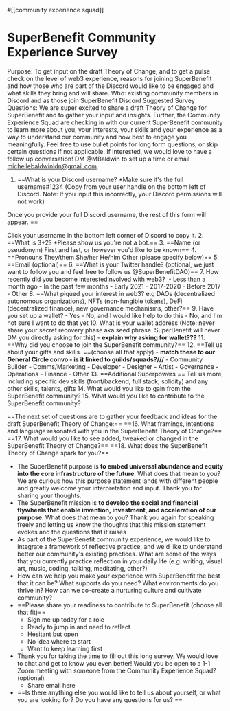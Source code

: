 #[[community experience squad]] 
# SuperBenefit Community Experience Survey

Purpose: To get input on the draft Theory of Change, and to get a pulse check on the level of web3 experience, reasons for joining SuperBenefit and how those who are part of the Discord would like to be engaged and what skills they bring and will share.
Who: existing community members in Discord and as those join SuperBenefit Discord
Suggested Survey Questions:
We are super excited to share a draft Theory of Change for SuperBenefit and to gather your input and insights. Further, the Community Experience Squad are checking in with our current SuperBenefit community to learn more about you, your interests, your skills and your experience as a way to understand our community and how best to engage you meaningfully.
Feel free to use bullet points for long form questions, or skip certain questions if not applicable. If interested, we would love to have a follow up conversation! DM @MBaldwin to set up a time or email michellebaldwinldn@gmail.com.


1. ==What is your Discord username? *Make sure it's the full username#1234 (Copy from your user handle on the bottom left of Discord. Note: If you input this incorrectly, your Discord permissions will not work)

Once you provide your full Discord username, the rest of this form will appear. ==

Click your username in the bottom left corner of Discord to copy it.
2. ==What is 3+2? *Please show us you're not a bot.==
3. ==Name (or pseudonym)
First and last, or however you'd like to be known==
4. ==Pronouns
They/them 
She/her
He/him
Other (please specify below)==
5. ==Email (optional)==
6. ==What is your Twitter handle? (optional, we just want to follow you and feel free to follow us @SuperBenefitDAO)==
7. How recently did you become interestedinvolved with web3? 
	- Less than a month ago
	- In the past few months
	- Early 2021
	- 2017-2020
	- Before 2017
	- Other
8. ==What piqued your interest in web3? e.g DAOs (decentralized autonomous organizations), NFTs (non-fungible tokens), DeFi (decentralized finance), new governance mechanisms, other?==
9. Have you set up a wallet? 
	- Yes
	- No, and I would like help to do this
	- No, and I'm not sure I want to do that yet
10. What is your wallet address (Note: never share your secret recovery phase aka seed phrase. SuperBenefit will never DM you directly asking for this) - **explain why asking for wallet???**
11. ==Why did you choose to join the SuperBenefit community?==
12. ==Tell us about your gifts and skills.  ==(choose all that apply) - **match these to our General Circle convo - is it linked to guilds/squads?///**
	- Community Builder
	- Comms/Marketing
	- Developer
	- Designer
	- Artist
	- Governance
	- Operations
	- Finance
	- Other
13. ==Additional Superpowers ==
Tell us more, including specific dev skills (front/backend, full stack, solidity) and any other skills, talents, gifts 
14. What would you like to gain from the SuperBenefit community?
15. What would you like to contribute to the SuperBenefit community?

==The next set of questions are to gather your feedback and ideas for the draft SuperBenefit Theory of Change:==
==16. What framings, intentions and language resonated with you in the SuperBenefit Theory of Change?==
==17. What would you like to see added, tweaked or changed in the SuperBenefit Theory of Change?==
==18. What does the SuperBenefit Theory of Change spark for you?==
- The SuperBenefit purpose is **to embed universal abundance and equity into the core infrastructure of the future**. What does that mean to you?
We are curious how this purpose statement lands with different people and greatly welcome your interpretation and input. Thank you for sharing your thoughts.
- The SuperBenefit mission is **to develop the social and financial flywheels that enable invention, investment, and acceleration of our purpose**. What does that mean to you?
Thank you again for speaking freely and letting us know the thoughts that this mission statement evokes and the questions that it raises
- As part of the SuperBenefit community experience, we would like to integrate a framework of reflective practice, and we'd like to understand better our community's existing practices. What are some of the ways that you currently practice reflection in your daily life (e.g. writing, visual art, music, coding, talking, meditating, other?)
- How can we help you make your experience with SuperBenefit the best that it can be?
What supports do you need? What environments do you thrive in? How can we co-create a nurturing culture and cultivate community?
- ==Please share your readiness to contribute to SuperBenefit (choose all that fit)==
	- Sign me up today for a role
	- Ready to jump in and need to reflect
	- Hesitant but open
	- No idea where to start
	- Want to keep learning first
- Thank you for taking the time to fill out this long survey. We would love to chat and get to know you even better! Would you be open to a 1-1 Zoom meeting with someone from the Community Experience Squad? (optional)
	- Share email here
- ==Is there anything else you would like to tell us about yourself, or what you are looking for? Do you have any questions for us? ==

